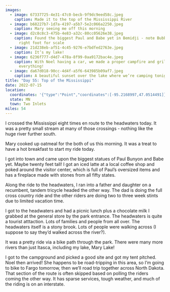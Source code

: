 ```yaml
---
images:
  - image: 67337725-4e31-47c0-becb-9f9dc9eed58c.jpeg
    caption: Made it to the top of the Mississippi River
  - image: b68227b7-1d7a-4197-a5b7-5e2c066a2250.jpeg
    caption: Mary seeing me off this morning
  - image: d2c8c8c3-475b-4e83-a32c-80cc05626e38.jpeg
    caption: Found the biggest Paul and Babe yet in Bemidji - note Bubba by Paul’s
      right foot for scale
  - image: 21d238eb-af51-4c45-9276-e7bdfed2763e.jpeg
    caption: It’s my lake!
  - image: 6236f777-d4d7-478a-8f99-0aa9172bac4e.jpeg
    caption: With Noel having a car, we made a proper campfire and grilled food and
      everything!
  - image: da67d018-90cc-4d4f-a5f6-643985b09af7.jpeg
    caption: A beautiful sunset over the lake where we’re camping tonight
title: "Day 55: Top of the Mississippi"
date: 2022-07-15
location:
  coordinates: '{"type":"Point","coordinates":[-95.2168997,47.0514491]}'
  state: MN
  town: Two Inlets
miles: 54
---
```

I crossed the Mississippi eight times en route to the headwaters today. It was a pretty small stream at many of those crossings - nothing like the huge river further south. 

Mary cooked up oatmeal for the both of us this morning. It was a treat to have a hot breakfast to start my ride today. 

I got into town and came upon the biggest statues of Paul Bunyon and Babe yet. Maybe twenty feet tall! I got an iced latte at a local coffee shop and poked around the visitor center, which is full of Paul’s oversized items and has a fireplace made with stones from all fifty states. 

Along the ride to the headwaters, I ran into a father and daughter on a recumbent, tandem tricycle headed the other way. The dad is doing the full cross country ride and the other riders are doing two to three week stints due to limited vacation time. 

I got to the headwaters and had a picnic lunch plus a chocolate milk I grabbed at the general store by the park entrance. The headwaters is quite a tourist atttaction. Lots of families and people from all over. The headwaters itself is a stony brook. Lots of people were walking across (I suppose to say they’d walked across the river?). 

It was a pretty ride via a bike path through the park. There were many more rivers than just Itasca, including my lake, Mary Lake!

I got to the campground and picked a good site and got my tent pitched. Noel then arrived! She happens to be road-tripping in this area, so I’m going to bike to Fargo tomorrow, then we’ll road trip together across North Dakota. That section of the route is often skipped based on polling the riders coming the other way. It has sparse services, tough weather, and much of the riding is on an interstate. 